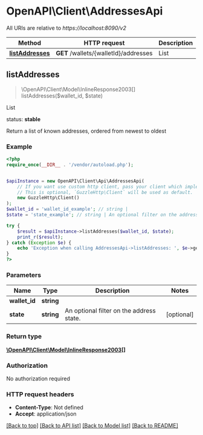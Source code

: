 # OpenAPI\Client\AddressesApi

All URIs are relative to *https://localhost:8090/v2*

Method | HTTP request | Description
------------- | ------------- | -------------
[**listAddresses**](AddressesApi.md#listAddresses) | **GET** /wallets/{walletId}/addresses | List



## listAddresses

> \OpenAPI\Client\Model\InlineResponse2003[] listAddresses($wallet_id, $state)

List

<p align=\"right\">status: <strong>stable</strong></p>  Return a list of known addresses, ordered from newest to oldest

### Example

```php
<?php
require_once(__DIR__ . '/vendor/autoload.php');


$apiInstance = new OpenAPI\Client\Api\AddressesApi(
    // If you want use custom http client, pass your client which implements `GuzzleHttp\ClientInterface`.
    // This is optional, `GuzzleHttp\Client` will be used as default.
    new GuzzleHttp\Client()
);
$wallet_id = 'wallet_id_example'; // string | 
$state = 'state_example'; // string | An optional filter on the address state.

try {
    $result = $apiInstance->listAddresses($wallet_id, $state);
    print_r($result);
} catch (Exception $e) {
    echo 'Exception when calling AddressesApi->listAddresses: ', $e->getMessage(), PHP_EOL;
}
?>
```

### Parameters


Name | Type | Description  | Notes
------------- | ------------- | ------------- | -------------
 **wallet_id** | **string**|  |
 **state** | **string**| An optional filter on the address state. | [optional]

### Return type

[**\OpenAPI\Client\Model\InlineResponse2003[]**](../Model/InlineResponse2003.md)

### Authorization

No authorization required

### HTTP request headers

- **Content-Type**: Not defined
- **Accept**: application/json

[[Back to top]](#) [[Back to API list]](../../README.md#documentation-for-api-endpoints)
[[Back to Model list]](../../README.md#documentation-for-models)
[[Back to README]](../../README.md)

